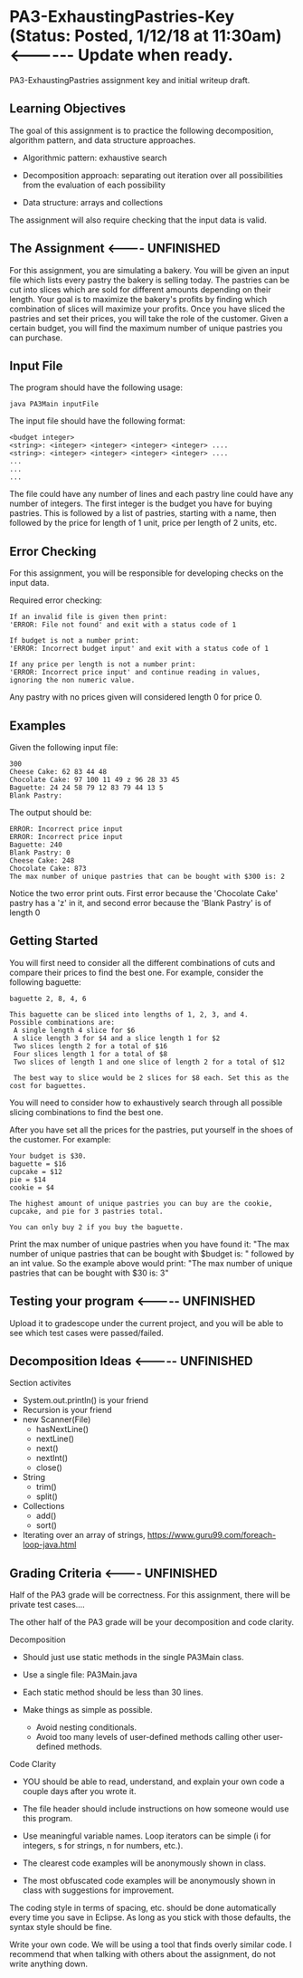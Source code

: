 # PA3-ExhaustingPastries-Key (Status: Posted, 1/12/18 at 11:30am)  <------ Update when ready.

PA3-ExhaustingPastries assignment key and initial writeup draft.

## Learning Objectives
The goal of this assignment is to practice the following decomposition, algorithm pattern, and data structure approaches.

 - Algorithmic pattern: exhaustive search

 - Decomposition approach: separating out iteration over all possibilities from the evaluation of each possibility

 - Data structure: arrays and collections

The assignment will also require checking that the input data is valid.

## The Assignment <---- UNFINISHED

For this assignment, you are simulating a bakery.
You will be given an input file which lists every pastry the bakery is selling today.
The pastries can be cut into slices which are sold for different amounts depending on their length.
Your goal is to maximize the bakery's profits by finding which combination of slices will maximize your profits.
Once you have sliced the pastries and set their prices, you will take the role of the customer. Given a certain budget, you will find the maximum number of unique pastries you can purchase.


## Input File

The program should have the following usage: 

```
java PA3Main inputFile
```

The input file should have the following format:
```
<budget integer>
<string>: <integer> <integer> <integer> <integer> ....
<string>: <integer> <integer> <integer> <integer> ....
...
...
...
```
The file could have any number of lines and each pastry line could have any number of integers. The first integer is the budget you have for buying pastries. This is followed by a list of pastries, starting with a name, then followed by the price for 
length of 1 unit, price per length of 2 units, etc.



## Error Checking
For this assignment, you will be responsible for developing checks on the input data.

Required error checking:
```
If an invalid file is given then print:
'ERROR: File not found' and exit with a status code of 1

If budget is not a number print:
'ERROR: Incorrect budget input' and exit with a status code of 1

If any price per length is not a number print:
'ERROR: Incorrect price input' and continue reading in values, ignoring the non numeric value.
  ```
  

Any pastry with no prices given will considered length 0 for price 0.

## Examples

Given the following input file:
```
300
Cheese Cake: 62 83 44 48 
Chocolate Cake: 97 100 11 49 z 96 28 33 45 
Baguette: 24 24 58 79 12 83 79 44 13 5 
Blank Pastry: 
```

The output should be: 
```
ERROR: Incorrect price input
ERROR: Incorrect price input
Baguette: 240
Blank Pastry: 0
Cheese Cake: 248
Chocolate Cake: 873
The max number of unique pastries that can be bought with $300 is: 2

```
Notice the two error print outs. First error because the 'Chocolate Cake' pastry has a 'z' in it, and second
error because the 'Blank Pastry' is of length 0

## Getting Started
You will first need to consider all the different combinations of cuts and compare their prices to find the best one. 
For example, consider the following baguette:
```
baguette 2, 8, 4, 6

This baguette can be sliced into lengths of 1, 2, 3, and 4. 
Possible combinations are:
 A single length 4 slice for $6
 A slice length 3 for $4 and a slice length 1 for $2
 Two slices length 2 for a total of $16
 Four slices length 1 for a total of $8
 Two slices of length 1 and one slice of length 2 for a total of $12
 
 The best way to slice would be 2 slices for $8 each. Set this as the cost for baguettes.  
```

You will need to consider how to exhaustively search through all possible slicing combinations to find the best one.

After you have set all the prices for the pastries, put yourself in the shoes of the customer. For example:
```
Your budget is $30.
baguette = $16
cupcake = $12
pie = $14
cookie = $4

The highest amount of unique pastries you can buy are the cookie, cupcake, and pie for 3 pastries total.

You can only buy 2 if you buy the baguette.

```

Print the max number of unique pastries when you have found it:
"The max number of unique pastries that can be bought with $budget is: " followed by an int value.
So the example above would print:
"The max number of unique pastries that can be bought with $30 is: 3" 

## Testing your program <----- UNFINISHED


Upload it to gradescope under the current project, and you will be able to see which test cases were passed/failed.


## Decomposition Ideas <----- UNFINISHED

Section activites
* System.out.println() is your friend
* Recursion is your friend
* new Scanner(File)
  * hasNextLine()
  * nextLine()
  * next()
  * nextInt()
  * close()
* String
  * trim()
  * split()
* Collections
  * add()
  * sort()
* Iterating over an array of strings,
  https://www.guru99.com/foreach-loop-java.html


## Grading Criteria <---- UNFINISHED

Half of the PA3 grade will be correctness. For this assignment, there will be private test cases....


The other half of the PA3 grade will be your decomposition and code clarity.

Decomposition
* Should just use static methods in the single PA3Main class.

* Use a single file: PA3Main.java

* Each static method should be less than 30 lines.

* Make things as simple as possible.
  * Avoid nesting conditionals.
  * Avoid too many levels of user-defined methods calling other
  user-defined methods.


Code Clarity
* YOU should be able to read, understand, and explain your own code
a couple days after you wrote it.

* The file header should include instructions on how someone would
use this program.

* Use meaningful variable names.  Loop iterators can
be simple (i for integers, s for strings, n for numbers, etc.).

* The clearest code examples will be anonymously shown in class.

* The most obfuscated code examples will be anonymously shown in class
with suggestions for improvement.


The coding style in terms of spacing, etc. should be done automatically
every time you save in Eclipse.  As long as you stick with those defaults,
the syntax style should be fine.

Write your own code.  We will be using a tool that finds overly similar code.
I recommend that when talking with others about the assignment, do not write
anything down.

